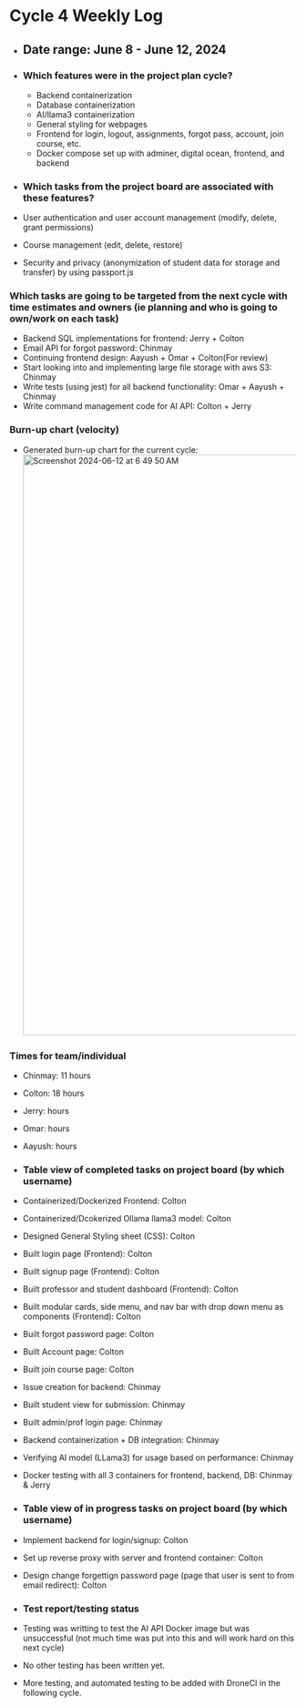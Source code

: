 # Cycle 4 Weekly Log

- ## Date range: June 8 - June 12, 2024

- ### Which features were in the project plan cycle?
  - Backend containerization
  - Database containerization
  - AI/llama3 containerization
  - General styling for webpages
  - Frontend for login, logout, assignments, forgot pass, account, join course, etc.
  - Docker compose set up with adminer, digital ocean, frontend, and backend

- ### Which tasks from the project board are associated with these features?
- User authentication and user account management (modify, delete, grant permissions)
- Course management (edit, delete, restore)
- Security and privacy (anonymization of student data for storage and transfer) by using passport.js

### Which tasks are going to be targeted from the next cycle with time estimates and owners (ie planning and who is going to own/work on each task)
- Backend SQL implementations for frontend: Jerry + Colton
- Email API for forgot password: Chinmay
- Continuing frontend design: Aayush + Omar + Colton(For review)
- Start looking into and implementing large file storage with aws S3: Chinmay
- Write tests (using jest) for all backend functionality: Omar + Aayush + Chinmay
- Write command management code for AI API: Colton + Jerry

### Burn-up chart (velocity)

- Generated burn-up chart for the current cycle:
    <img width="1020" alt="Screenshot 2024-06-12 at 6 49 50 AM" src="https://github.com/UBCO-COSC499-Summer-2024/team-8-capstone-team-8/assets/144177741/f90cb7d1-edab-4d42-8c60-a6320b445904">

### Times for team/individual

- Chinmay: 11 hours
- Colton: 18 hours
- Jerry: hours
- Omar: hours
- Aayush: hours


- ### Table view of completed tasks on project board (by which username)
- Containerized/Dockerized Frontend: Colton
- Containerized/Dcokerized Ollama llama3 model: Colton
- Designed General Styling sheet (CSS): Colton
- Built login page (Frontend): Colton
- Built signup page (Frontend): Colton
- Built professor and student dashboard (Frontend): Colton
- Built modular cards, side menu, and nav bar with drop down menu as components (Frontend): Colton
- Built forgot password page: Colton
- Built Account page: Colton
- Built join course page: Colton
- Issue creation for backend: Chinmay
- Built student view for submission: Chinmay
- Built admin/prof login page: Chinmay
- Backend containerization + DB integration: Chinmay
- Verifying AI model (LLama3) for usage based on performance: Chinmay
- Docker testing with all 3 containers for frontend, backend, DB: Chinmay & Jerry
  

- ### Table view of in progress tasks on project board (by which username)
- Implement backend for login/signup: Colton
- Set up reverse proxy with server and frontend container: Colton
- Design change forgettign password page (page that user is sent to from email redirect): Colton

- ### Test report/testing status
- Testing was writting to test the AI API Docker image but was unsuccessful (not much time was put into this and will work hard on this next cycle)
- No other testing has been written yet.
- More testing, and automated testing to be added with DroneCI in the following cycle.
